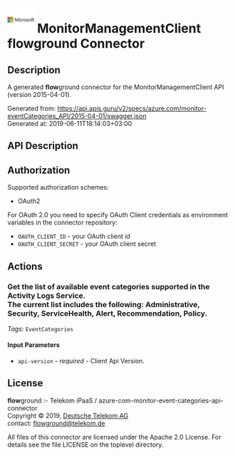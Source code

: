 # ![LOGO](logo.png) MonitorManagementClient **flow**ground Connector

## Description

A generated **flow**ground connector for the MonitorManagementClient API (version 2015-04-01).

Generated from: https://api.apis.guru/v2/specs/azure.com/monitor-eventCategories_API/2015-04-01/swagger.json<br/>
Generated at: 2019-06-11T18:14:03+03:00

## API Description



## Authorization

Supported authorization schemes:
- OAuth2

For OAuth 2.0 you need to specify OAuth Client credentials as environment variables in the connector repository:
* `OAUTH_CLIENT_ID` - your OAuth client id
* `OAUTH_CLIENT_SECRET` - your OAuth client secret

## Actions

### Get the list of available event categories supported in the Activity Logs Service.<br>The current list includes the following: Administrative, Security, ServiceHealth, Alert, Recommendation, Policy.

*Tags:* `EventCategories`

#### Input Parameters
* `api-version` - _required_ - Client Api Version.

## License

**flow**ground :- Telekom iPaaS / azure-com-monitor-event-categories-api-connector<br/>
Copyright © 2019, [Deutsche Telekom AG](https://www.telekom.de)<br/>
contact: flowground@telekom.de

All files of this connector are licensed under the Apache 2.0 License. For details
see the file LICENSE on the toplevel directory.
